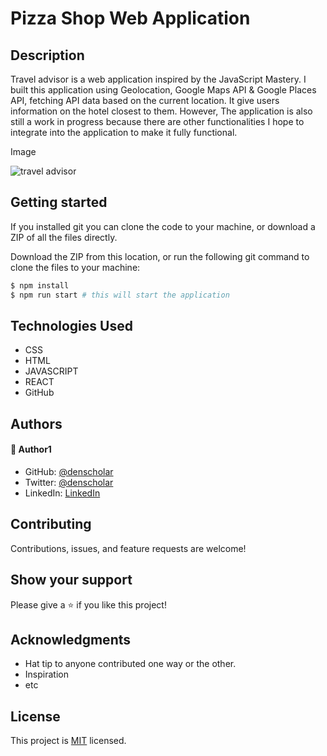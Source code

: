 # Pizza Shop Web Application

## Description
Travel advisor is a web application inspired by the JavaScript Mastery. I built this application using Geolocation, Google Maps API & Google Places API, fetching API data based on the current location. It give users information on the hotel closest to them. However, The application is also still a work in progress because there are other functionalities I hope to integrate into the application to make it fully functional.

Image

![travel advisor](https://user-images.githubusercontent.com/48631109/162704673-3e6e5624-00e7-4fdf-a381-49449f25a378.PNG)

## Getting started
If you installed git you can clone the code to your machine, or download a ZIP of all the files directly.

Download the ZIP from this location, or run the following git command to clone the files to your machine:

```bash
$ npm install
$ npm run start # this will start the application
```

## Technologies Used
* CSS
* HTML
* JAVASCRIPT
* REACT
* GitHub

## Authors

#### 👤 Author1
- GitHub: [@denscholar](https://github.com/denscholar)
- Twitter: [@denscholar](https://twitter.com/dennisakagha)
- LinkedIn: [LinkedIn](https://www.linkedin.com/in/dennisakagha/)

## Contributing 
Contributions, issues, and feature requests are welcome!

## Show your support
Please give a ⭐️ if you like this project! 

## Acknowledgments
- Hat tip to anyone contributed one way or the other.
- Inspiration
- etc

## License
This project is [MIT](https://github.com/microverseinc/readme-template/blob/master/MIT.md) licensed.
